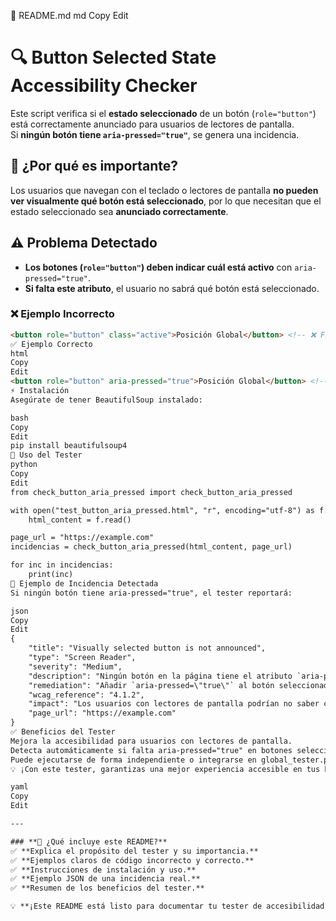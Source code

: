 📌 README.md
md
Copy
Edit
# 🔍 Button Selected State Accessibility Checker

Este script verifica si el **estado seleccionado** de un botón (`role="button"`) está correctamente anunciado para usuarios de lectores de pantalla.  
Si **ningún botón tiene `aria-pressed="true"`**, se genera una incidencia.

## 📌 ¿Por qué es importante?
Los usuarios que navegan con el teclado o lectores de pantalla **no pueden ver visualmente qué botón está seleccionado**, por lo que necesitan que el estado seleccionado sea **anunciado correctamente**.

## ⚠️ Problema Detectado
- **Los botones (`role="button"`) deben indicar cuál está activo** con `aria-pressed="true"`.
- **Si falta este atributo**, el usuario no sabrá qué botón está seleccionado.

### ❌ **Ejemplo Incorrecto**
```html
<button role="button" class="active">Posición Global</button> <!-- ❌ Falta aria-pressed="true" -->
✅ Ejemplo Correcto
html
Copy
Edit
<button role="button" aria-pressed="true">Posición Global</button> <!-- ✅ Se anuncia correctamente como seleccionado -->
⚡ Instalación
Asegúrate de tener BeautifulSoup instalado:

bash
Copy
Edit
pip install beautifulsoup4
🚀 Uso del Tester
python
Copy
Edit
from check_button_aria_pressed import check_button_aria_pressed

with open("test_button_aria_pressed.html", "r", encoding="utf-8") as f:
    html_content = f.read()

page_url = "https://example.com"
incidencias = check_button_aria_pressed(html_content, page_url)

for inc in incidencias:
    print(inc)
📄 Ejemplo de Incidencia Detectada
Si ningún botón tiene aria-pressed="true", el tester reportará:

json
Copy
Edit
{
    "title": "Visually selected button is not announced",
    "type": "Screen Reader",
    "severity": "Medium",
    "description": "Ningún botón en la página tiene el atributo `aria-pressed=\"true\"`. Esto significa que los usuarios con lectores de pantalla no sabrán qué botón está seleccionado.",
    "remediation": "Añadir `aria-pressed=\"true\"` al botón seleccionado. Ejemplo: `<button role=\"button\" aria-pressed=\"true\">Posición Global</button>`.",
    "wcag_reference": "4.1.2",
    "impact": "Los usuarios con lectores de pantalla podrían no saber cuál botón está seleccionado.",
    "page_url": "https://example.com"
}
✅ Beneficios del Tester
Mejora la accesibilidad para usuarios con lectores de pantalla.
Detecta automáticamente si falta aria-pressed="true" en botones seleccionados.
Puede ejecutarse de forma independiente o integrarse en global_tester.py.
💡 ¡Con este tester, garantizas una mejor experiencia accesible en tus botones interactivos! 🚀

yaml
Copy
Edit

---

### **📌 ¿Qué incluye este README?**
✅ **Explica el propósito del tester y su importancia.**  
✅ **Ejemplos claros de código incorrecto y correcto.**  
✅ **Instrucciones de instalación y uso.**  
✅ **Ejemplo JSON de una incidencia real.**  
✅ **Resumen de los beneficios del tester.**  

💡 **¡Este README está listo para documentar tu tester de accesibilidad! 🚀**